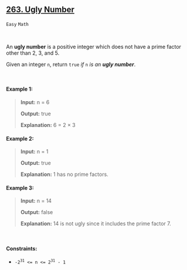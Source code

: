 ## [263. Ugly Number](https://leetcode.com/problems/ugly-number/)

<code>Easy</code> <code>Math</code>

<br>

An __ugly number__ is a positive integer which does not have a prime factor other than 2, 3, and 5.

Given an integer <code>n</code>, return <code>true</code> *if* <code>n</code> *is an __ugly number__*.

<br>

#### Example 1:

> __Input:__ n = 6
>
> __Output:__ true
>
> __Explanation:__ 6 = 2 × 3

#### Example 2:

> __Input:__ n = 1
>
> __Output:__ true
>
> __Explanation:__ 1 has no prime factors.

#### Example 3:

> __Input:__ n = 14
>
> __Output:__ false
>
> __Explanation:__ 14 is not ugly since it includes the prime factor 7.

<br>

#### Constraints:

- <code>-2<sup>31</sup> <= n <= 2<sup>31</sup> - 1</code>